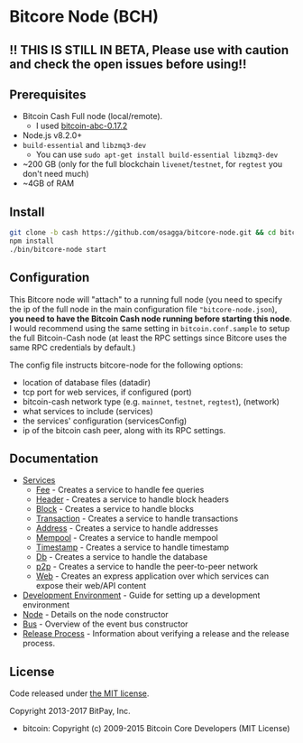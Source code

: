Bitcore Node (BCH)
============

## !! THIS IS STILL IN BETA, Please use with caution and check the open issues before using!!
## Prerequisites

- Bitcoin Cash Full node (local/remote).
  - I used [bitcoin-abc-0.17.2](https://download.bitcoinabc.org/0.17.2/)
- Node.js v8.2.0+
- `build-essential` and `libzmq3-dev`
  - You can use `sudo apt-get install build-essential libzmq3-dev`
- ~200 GB (only for the full blockchain `livenet`/`testnet`, for `regtest` you don't need much)
- ~4GB of RAM

## Install

```bash
git clone -b cash https://github.com/osagga/bitcore-node.git && cd bitcore-node
npm install
./bin/bitcore-node start
```

## Configuration

This Bitcore node will "attach" to a running full node (you need to specify the ip of the full node in the main configuration file `"bitcore-node.json`), **you need to have the Bitcoin Cash node running before starting this node**. I would recommend using the same setting in `bitcoin.conf.sample` to setup the full Bitcoin-Cash node (at least the RPC settings since Bitcore uses the same RPC credentials by default.)

The config file instructs bitcore-node for the following options:
- location of database files (datadir)
- tcp port for web services, if configured (port)
- bitcoin-cash network type (e.g. `mainnet`, `testnet`, `regtest`), (network)
- what services to include (services)
- the services' configuration (servicesConfig)
- ip of the bitcoin cash peer, along with its RPC settings.

## Documentation

- [Services](docs/services.md)
  - [Fee](docs/services/fee.md) - Creates a service to handle fee queries
  - [Header](docs/services/header.md) - Creates a service to handle block headers
  - [Block](docs/services/block.md) - Creates a service to handle blocks
  - [Transaction](docs/services/transaction.md) - Creates a service to handle transactions
  - [Address](docs/services/address.md) - Creates a service to handle addresses
  - [Mempool](docs/services/mempool.md) - Creates a service to handle mempool
  - [Timestamp](docs/services/timestamp.md) - Creates a service to handle timestamp
  - [Db](docs/services/db.md) - Creates a service to handle the database
  - [p2p](docs/services/p2p.md) - Creates a service to handle the peer-to-peer network
  - [Web](docs/services/web.md) - Creates an express application over which services can expose their web/API content
- [Development Environment](docs/development.md) - Guide for setting up a development environment
- [Node](docs/node.md) - Details on the node constructor
- [Bus](docs/bus.md) - Overview of the event bus constructor
- [Release Process](docs/release.md) - Information about verifying a release and the release process.

## License

Code released under [the MIT license](https://github.com/bitpay/bitcore-node/blob/master/LICENSE).

Copyright 2013-2017 BitPay, Inc.

- bitcoin: Copyright (c) 2009-2015 Bitcoin Core Developers (MIT License)
